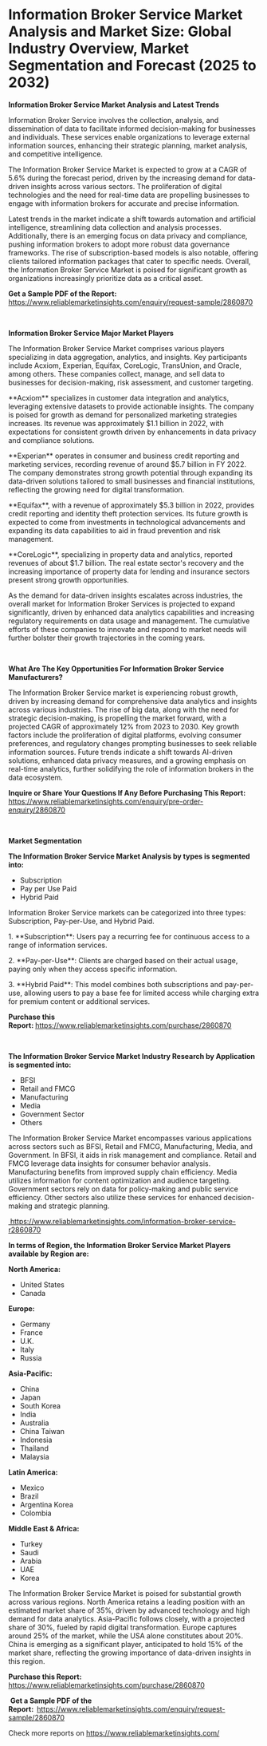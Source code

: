 <p><h1>Information Broker Service Market Analysis and Market Size: Global Industry Overview, Market Segmentation and Forecast (2025 to 2032)</h1></p><p><strong>Information Broker Service Market Analysis and Latest Trends</strong></p>
<p><p>Information Broker Service involves the collection, analysis, and dissemination of data to facilitate informed decision-making for businesses and individuals. These services enable organizations to leverage external information sources, enhancing their strategic planning, market analysis, and competitive intelligence. </p><p>The Information Broker Service Market is expected to grow at a CAGR of 5.6% during the forecast period, driven by the increasing demand for data-driven insights across various sectors. The proliferation of digital technologies and the need for real-time data are propelling businesses to engage with information brokers for accurate and precise information.</p><p>Latest trends in the market indicate a shift towards automation and artificial intelligence, streamlining data collection and analysis processes. Additionally, there is an emerging focus on data privacy and compliance, pushing information brokers to adopt more robust data governance frameworks. The rise of subscription-based models is also notable, offering clients tailored information packages that cater to specific needs. Overall, the Information Broker Service Market is poised for significant growth as organizations increasingly prioritize data as a critical asset.</p></p>
<p><strong>Get a Sample PDF of the Report:&nbsp;</strong> <a href="https://www.reliablemarketinsights.com/enquiry/request-sample/2860870?utm_campaign=2885&utm_medium=2&utm_source=Github&utm_content=ia&utm_term=12032025&utm_id=information-broker-service">https://www.reliablemarketinsights.com/enquiry/request-sample/2860870</a></p>
<p>&nbsp;</p>
<p><strong>Information Broker Service Major Market Players</strong></p>
<p><p>The Information Broker Service Market comprises various players specializing in data aggregation, analytics, and insights. Key participants include Acxiom, Experian, Equifax, CoreLogic, TransUnion, and Oracle, among others. These companies collect, manage, and sell data to businesses for decision-making, risk assessment, and customer targeting.</p><p>**Acxiom** specializes in customer data integration and analytics, leveraging extensive datasets to provide actionable insights. The company is poised for growth as demand for personalized marketing strategies increases. Its revenue was approximately $1.1 billion in 2022, with expectations for consistent growth driven by enhancements in data privacy and compliance solutions.</p><p>**Experian** operates in consumer and business credit reporting and marketing services, recording revenue of around $5.7 billion in FY 2022. The company demonstrates strong growth potential through expanding its data-driven solutions tailored to small businesses and financial institutions, reflecting the growing need for digital transformation.</p><p>**Equifax**, with a revenue of approximately $5.3 billion in 2022, provides credit reporting and identity theft protection services. Its future growth is expected to come from investments in technological advancements and expanding its data capabilities to aid in fraud prevention and risk management.</p><p>**CoreLogic**, specializing in property data and analytics, reported revenues of about $1.7 billion. The real estate sector's recovery and the increasing importance of property data for lending and insurance sectors present strong growth opportunities.</p><p>As the demand for data-driven insights escalates across industries, the overall market for Information Broker Services is projected to expand significantly, driven by enhanced data analytics capabilities and increasing regulatory requirements on data usage and management. The cumulative efforts of these companies to innovate and respond to market needs will further bolster their growth trajectories in the coming years.</p></p>
<p>&nbsp;</p>
<p><strong>What Are The Key Opportunities For Information Broker Service Manufacturers?</strong></p>
<p><p>The Information Broker Service market is experiencing robust growth, driven by increasing demand for comprehensive data analytics and insights across various industries. The rise of big data, along with the need for strategic decision-making, is propelling the market forward, with a projected CAGR of approximately 12% from 2023 to 2030. Key growth factors include the proliferation of digital platforms, evolving consumer preferences, and regulatory changes prompting businesses to seek reliable information sources. Future trends indicate a shift towards AI-driven solutions, enhanced data privacy measures, and a growing emphasis on real-time analytics, further solidifying the role of information brokers in the data ecosystem.</p></p>
<p><strong>Inquire or Share Your Questions If Any Before Purchasing This Report:</strong> <a href="https://www.reliablemarketinsights.com/enquiry/pre-order-enquiry/2860870?utm_campaign=2885&utm_medium=2&utm_source=Github&utm_content=ia&utm_term=12032025&utm_id=information-broker-service">https://www.reliablemarketinsights.com/enquiry/pre-order-enquiry/2860870</a></p>
<p>&nbsp;</p>
<p><strong>Market Segmentation</strong></p>
<p><strong>The Information Broker Service Market Analysis by types is segmented into:</strong></p>
<p><ul><li>Subscription</li><li>Pay per Use Paid</li><li>Hybrid Paid</li></ul></p>
<p><p>Information Broker Service markets can be categorized into three types: Subscription, Pay-per-Use, and Hybrid Paid. </p><p>1. **Subscription**: Users pay a recurring fee for continuous access to a range of information services.</p><p>  </p><p>2. **Pay-per-Use**: Clients are charged based on their actual usage, paying only when they access specific information.</p><p>3. **Hybrid Paid**: This model combines both subscriptions and pay-per-use, allowing users to pay a base fee for limited access while charging extra for premium content or additional services.</p></p>
<p><strong>Purchase this Report:&nbsp;</strong><a href="https://www.reliablemarketinsights.com/purchase/2860870?utm_campaign=2885&utm_medium=2&utm_source=Github&utm_content=ia&utm_term=12032025&utm_id=information-broker-service">https://www.reliablemarketinsights.com/purchase/2860870</a></p>
<p>&nbsp;</p>
<p><strong>The Information Broker Service Market Industry Research by Application is segmented into:</strong></p>
<p><ul><li>BFSI</li><li>Retail and FMCG</li><li>Manufacturing</li><li>Media</li><li>Government Sector</li><li>Others</li></ul></p>
<p><p>The Information Broker Service Market encompasses various applications across sectors such as BFSI, Retail and FMCG, Manufacturing, Media, and Government. In BFSI, it aids in risk management and compliance. Retail and FMCG leverage data insights for consumer behavior analysis. Manufacturing benefits from improved supply chain efficiency. Media utilizes information for content optimization and audience targeting. Government sectors rely on data for policy-making and public service efficiency. Other sectors also utilize these services for enhanced decision-making and strategic planning.</p></p>
<p><a href="https://www.reliablemarketinsights.com/information-broker-service-r2860870?utm_campaign=2885&utm_medium=2&utm_source=Github&utm_content=ia&utm_term=12032025&utm_id=information-broker-service">&nbsp;https://www.reliablemarketinsights.com/information-broker-service-r2860870</a></p>
<p><strong>In terms of Region, the Information Broker Service Market Players available by Region are:</strong></p>
<p>
    <p> <strong> North America: </strong>
        <ul>
            <li>United States</li>
            <li>Canada</li>
        </ul>
        </p> 
    <p> <strong> Europe: </strong>
        <ul>
            <li>Germany</li>
            <li>France</li>
            <li>U.K.</li>
            <li>Italy</li>
            <li>Russia</li>
        </ul>
        </p> 
    <p> <strong> Asia-Pacific: </strong>
        <ul>
            <li>China</li>
            <li>Japan</li>
            <li>South Korea</li>
            <li>India</li>
            <li>Australia</li>
            <li>China Taiwan</li>
            <li>Indonesia</li>
            <li>Thailand</li>
            <li>Malaysia</li>
        </ul>
        </p> 
    <p> <strong> Latin America: </strong>
        <ul>
            <li>Mexico</li>
            <li>Brazil</li>
            <li>Argentina Korea</li>
            <li>Colombia</li>
        </ul>
        </p> 
    <p> <strong> Middle East & Africa: </strong>
        <ul>
            <li>Turkey</li>
            <li>Saudi</li>
            <li>Arabia</li>
            <li>UAE</li>
            <li>Korea</li>
        </ul>
    </p>
    </p>
<p><p>The Information Broker Service Market is poised for substantial growth across various regions. North America retains a leading position with an estimated market share of 35%, driven by advanced technology and high demand for data analytics. Asia-Pacific follows closely, with a projected share of 30%, fueled by rapid digital transformation. Europe captures around 25% of the market, while the USA alone constitutes about 20%. China is emerging as a significant player, anticipated to hold 15% of the market share, reflecting the growing importance of data-driven insights in this region.</p></p>
<p><strong>Purchase this Report: </strong><a href="https://www.reliablemarketinsights.com/purchase/2860870?utm_campaign=2885&utm_medium=2&utm_source=Github&utm_content=ia&utm_term=12032025&utm_id=information-broker-service">https://www.reliablemarketinsights.com/purchase/2860870</a></p>
<p>&nbsp;<strong>Get a Sample PDF of the Report:&nbsp;&nbsp;</strong><a href="https://www.reliablemarketinsights.com/enquiry/request-sample/2860870?utm_campaign=2885&utm_medium=2&utm_source=Github&utm_content=ia&utm_term=12032025&utm_id=information-broker-service">https://www.reliablemarketinsights.com/enquiry/request-sample/2860870</a></p>
<p><strong></strong></p>
<p>Check more reports on <a href="https://www.reliablemarketinsights.com/?utm_campaign=2885&utm_medium=2&utm_source=Github&utm_content=ia&utm_term=12032025&utm_id=information-broker-service">https://www.reliablemarketinsights.com/</a></p>